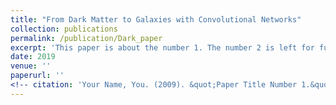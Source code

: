 ```yaml
---
title: "From Dark Matter to Galaxies with Convolutional Networks"
collection: publications
permalink: /publication/Dark_paper
excerpt: 'This paper is about the number 1. The number 2 is left for future work.'
date: 2019
venue: ''
paperurl: ''
<!-- citation: 'Your Name, You. (2009). &quot;Paper Title Number 1.&quot; <i>Journal 1</i>. 1(1).' -->
---
```

<!-- This paper is about the number 1. The number 2 is left for future work.

[Download paper here](http://yueqiusun.github.io/files/paper1.pdf)

Recommended citation: Your Name, You. (2009). "Paper Title Number 1." <i>Journal 1</i>. 1(1). -->